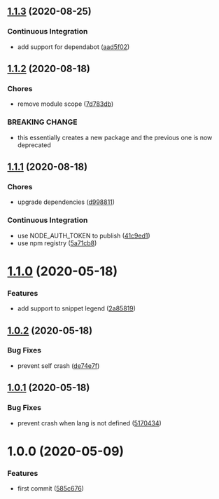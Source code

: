 ## [1.1.3](https://github.com/sergioramos/remark-prism/compare/v1.1.2...v1.1.3) (2020-08-25)

### Continuous Integration

- add support for dependabot ([aad5f02](https://github.com/sergioramos/remark-prism/commit/aad5f0267b8a3668b921f9662bfe4bbb849904ff))

## [1.1.2](https://github.com/sergioramos/remark-prism/compare/v1.1.1...v1.1.2) (2020-08-18)

### Chores

- remove module scope ([7d783db](https://github.com/sergioramos/remark-prism/commit/7d783db454a66ef0088902286bf365020c03b61d))

### BREAKING CHANGE

- this essentially creates a new package and the previous one is now deprecated

## [1.1.1](https://github.com/sergioramos/remark-prism/compare/v1.1.0...v1.1.1) (2020-08-18)

### Chores

- upgrade dependencies ([d998811](https://github.com/sergioramos/remark-prism/commit/d99881183cfc00181578fa76c315e1f2ef1cea78))

### Continuous Integration

- use NODE_AUTH_TOKEN to publish ([41c9ed1](https://github.com/sergioramos/remark-prism/commit/41c9ed120c452d023f7c853a91be0fc521a2d716))
- use npm registry ([5a71cb8](https://github.com/sergioramos/remark-prism/commit/5a71cb83865b92d55643e5431f26542c0c5a4fc0))

# [1.1.0](https://github.com/sergioramos/remark-prism/compare/v1.0.2...v1.1.0) (2020-05-18)

### Features

- add support to snippet legend ([2a85819](https://github.com/sergioramos/remark-prism/commit/2a858198f6deb87e6c1095a76090e2673e4b3e06))

## [1.0.2](https://github.com/sergioramos/remark-prism/compare/v1.0.1...v1.0.2) (2020-05-18)

### Bug Fixes

- prevent self crash ([de74e7f](https://github.com/sergioramos/remark-prism/commit/de74e7f15e190b6acb346b683478fff28b4b74e3))

## [1.0.1](https://github.com/sergioramos/remark-prism/compare/v1.0.0...v1.0.1) (2020-05-18)

### Bug Fixes

- prevent crash when lang is not defined ([5170434](https://github.com/sergioramos/remark-prism/commit/5170434638d2cc35396830ed03e573a281b39abb))

# 1.0.0 (2020-05-09)

### Features

- first commit ([585c676](https://github.com/sergioramos/remark-prism/commit/585c676742115ce407882c73d53767856dd51d73))
